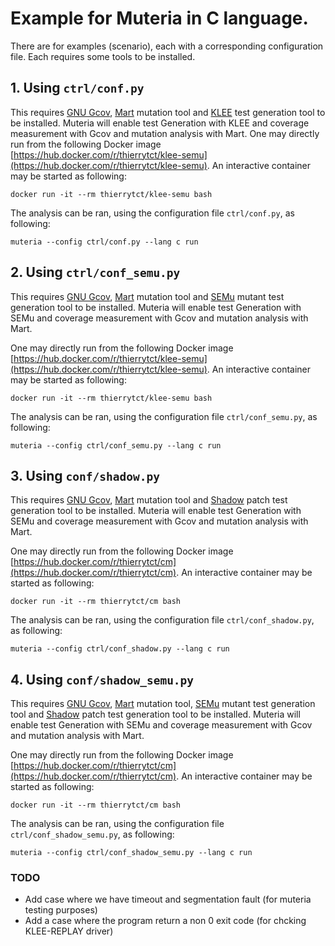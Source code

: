 # Example for Muteria in C language.

There are for examples (scenario), each with a corresponding configuration file. Each requires some tools to be installed.

## 1. Using `ctrl/conf.py`

This requires [GNU Gcov](https://gcc.gnu.org/onlinedocs/gcc/Gcov.html), [Mart](https://github.com/thierry-tct/mart) mutation tool and [KLEE](https://github.com/klee/klee) test generation tool to be installed. Muteria will enable test Generation with KLEE and coverage measurement with Gcov and mutation analysis with Mart.
One may directly run from the following Docker image [https://hub.docker.com/r/thierrytct/klee-semu](https://hub.docker.com/r/thierrytct/klee-semu). An interactive container may be started as following:
```
docker run -it --rm thierrytct/klee-semu bash
```

The analysis can be ran, using the configuration file `ctrl/conf.py`, as following:
```
muteria --config ctrl/conf.py --lang c run
```

## 2. Using `ctrl/conf_semu.py`

This requires [GNU Gcov](https://gcc.gnu.org/onlinedocs/gcc/Gcov.html), [Mart](https://github.com/thierry-tct/mart) mutation tool and [SEMu](https://github.com/thierry-tct/KLEE-SEMu) mutant test generation tool to be installed. Muteria will enable test Generation with SEMu and coverage measurement with Gcov and mutation analysis with Mart.

One may directly run from the following Docker image [https://hub.docker.com/r/thierrytct/klee-semu](https://hub.docker.com/r/thierrytct/klee-semu). An interactive container may be started as following:
```
docker run -it --rm thierrytct/klee-semu bash
```

The analysis can be ran, using the configuration file `ctrl/conf_semu.py`, as following:
```
muteria --config ctrl/conf_semu.py --lang c run
```

## 3. Using `conf/shadow.py`

This requires [GNU Gcov](https://gcc.gnu.org/onlinedocs/gcc/Gcov.html), [Mart](https://github.com/thierry-tct/mart) mutation tool and [Shadow](https://srg.doc.ic.ac.uk/files/papers/shadow-icse-16.pdf) patch test generation tool to be installed. Muteria will enable test Generation with SEMu and coverage measurement with Gcov and mutation analysis with Mart.

One may directly run from the following Docker image [https://hub.docker.com/r/thierrytct/cm](https://hub.docker.com/r/thierrytct/cm). An interactive container may be started as following:
```
docker run -it --rm thierrytct/cm bash
```

The analysis can be ran, using the configuration file `ctrl/conf_shadow.py`, as following:
```
muteria --config ctrl/conf_shadow.py --lang c run
```

## 4. Using `conf/shadow_semu.py`
This requires [GNU Gcov](https://gcc.gnu.org/onlinedocs/gcc/Gcov.html), [Mart](https://github.com/thierry-tct/mart) mutation tool, [SEMu](https://github.com/thierry-tct/KLEE-SEMu) mutant test generation tool and [Shadow](https://srg.doc.ic.ac.uk/files/papers/shadow-icse-16.pdf) patch test generation tool to be installed. Muteria will enable test Generation with SEMu and coverage measurement with Gcov and mutation analysis with Mart.

One may directly run from the following Docker image [https://hub.docker.com/r/thierrytct/cm](https://hub.docker.com/r/thierrytct/cm). An interactive container may be started as following:
```
docker run -it --rm thierrytct/cm bash
```

The analysis can be ran, using the configuration file `ctrl/conf_shadow_semu.py`, as following:
```
muteria --config ctrl/conf_shadow_semu.py --lang c run
```

### TODO
- Add case where we have timeout and segmentation fault (for muteria testing purposes)
- Add a case where the program return a non 0 exit code (for chcking KLEE-REPLAY driver)
